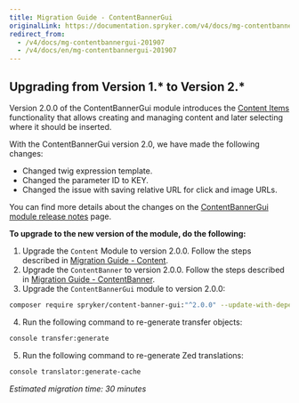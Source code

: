 ```yaml
---
title: Migration Guide - ContentBannerGui
originalLink: https://documentation.spryker.com/v4/docs/mg-contentbannergui-201907
redirect_from:
  - /v4/docs/mg-contentbannergui-201907
  - /v4/docs/en/mg-contentbannergui-201907
---
```


## Upgrading from Version 1.* to Version 2.*

Version 2.0.0 of the ContentBannerGui module introduces the [Content Items](https://documentation.spryker.com/v4/docs/content-items-overview-201907) functionality that allows creating and managing content and later selecting where it should be inserted.

With the ContentBannerGui version 2.0, we have made the following changes:

* Changed twig expression template.
* Changed the parameter ID to KEY.
* Changed the issue with saving relative URL for click and image URLs.

You can find more details about the changes on the [ContentBannerGui module release notes](https://github.com/spryker/content-banner-gui/releases/tag/2.0.0) page.

**To upgrade to the new version of the module, do the following:**
1. Upgrade the `Content` Module to version 2.0.0. Follow the steps described in [Migration Guide - Content](/docs/scos/dev/migration-and-integration/202001.0/module-migration-guides/migration-guide-content.html).
2. Upgrade the `ContentBanner` to version 2.0.0. Follow the steps described in [Migration Guide - ContentBanner](/docs/scos/dev/migration-and-integration/202001.0/module-migration-guides/migration-guide-contentbanner.html).
3. Upgrade the `ContentBannerGui` module to version 2.0.0:

```bash
composer require spryker/content-banner-gui:"^2.0.0" --update-with-dependencies
```

4. Run the following command to re-generate transfer objects:

```bash
console transfer:generate
```

5. Run the following command to re-generate Zed translations:

```bash
console translator:generate-cache
```


_Estimated migration time: 30 minutes_
 
<!-- Last review date: Jul 04, 2019 by Alexander Veselov, Yuliia Boiko-->
